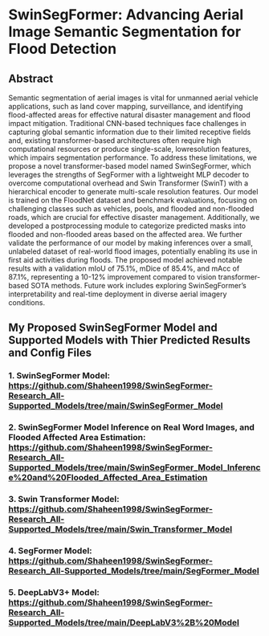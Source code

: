 # SwinSegFormer: Advancing Aerial Image Semantic Segmentation for Flood Detection

## Abstract
Semantic segmentation of aerial images is vital
for unmanned aerial vehicle applications, such as land cover
mapping, surveillance, and identifying flood-affected areas for
effective natural disaster management and flood impact mitigation. Traditional CNN-based techniques face challenges in
capturing global semantic information due to their limited receptive fields and, existing transformer-based architectures often require high computational resources or produce single-scale, lowresolution features, which impairs segmentation performance. To
address these limitations, we propose a novel transformer-based
model named SwinSegFormer, which leverages the strengths
of SegFormer with a lightweight MLP decoder to overcome
computational overhead and Swin Transformer (SwinT) with a
hierarchical encoder to generate multi-scale resolution features.
Our model is trained on the FloodNet dataset and benchmark
evaluations, focusing on challenging classes such as vehicles,
pools, and flooded and non-flooded roads, which are crucial for
effective disaster management. Additionally, we developed a postprocessing module to categorize predicted masks into flooded
and non-flooded areas based on the affected area. We further
validate the performance of our model by making inferences over
a small, unlabeled dataset of real-world flood images, potentially
enabling its use in first aid activities during floods. The proposed
model achieved notable results with a validation mIoU of 75.1%,
mDice of 85.4%, and mAcc of 87.1%, representing a 10-12% improvement compared to vision transformer-based SOTA methods.
Future work includes exploring SwinSegFormer’s interpretability
and real-time deployment in diverse aerial imagery conditions.

## My Proposed SwinSegFormer Model and Supported Models with Thier Predicted Results and Config Files

### 1. SwinSegFormer Model: https://github.com/Shaheen1998/SwinSegFormer-Research_All-Supported_Models/tree/main/SwinSegFormer_Model
### 2. SwinSegFormer Model Inference on Real Word Images, and Flooded Affected Area Estimation: https://github.com/Shaheen1998/SwinSegFormer-Research_All-Supported_Models/tree/main/SwinSegFormer_Model_Inference%20and%20Flooded_Affected_Area_Estimation
### 3. Swin Transformer Model: https://github.com/Shaheen1998/SwinSegFormer-Research_All-Supported_Models/tree/main/Swin_Transformer_Model
### 4. SegFormer Model: https://github.com/Shaheen1998/SwinSegFormer-Research_All-Supported_Models/tree/main/SegFormer_Model
### 5. DeepLabV3+ Model: https://github.com/Shaheen1998/SwinSegFormer-Research_All-Supported_Models/tree/main/DeepLabV3%2B%20Model
